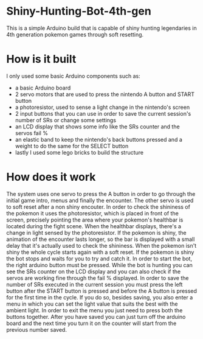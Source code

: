 # Shiny-Hunting-Bot-4th-gen

This is a simple Arduino build that is capable of shiny hunting legendaries in 4th generation pokemon games through soft resetting.

# How is it built

I only used some basic Arduino components such as:
- a basic Arduino board
- 2 servo motors that are used to press the nintendo A button and START button
- a photoresistor, used to sense a light change in the nintendo's screen
- 2 input buttons that you can use in order to save the current session's number of SRs or change some settings
- an LCD display that shows some info like the SRs counter and the servos fail %
- an elastic band to keep the nintendo's back buttons pressed and a weight to do the same for the SELECT button
- lastly I used some lego bricks to build the structure

# How does it work

The system uses one servo to press the A button in order to go through the initial game intro, menus and finally the encounter. The other servo is used to soft reset 
after a non shiny encouter. In order to check the shininess of the pokemon it uses the photoresistor, which is placed in front of the screen, precisely pointing the area  where your pokemon's 
healthbar is located during the fight scene. When the healthbar displays, there's a change in light sensed by the photoresistor. If the pokemon is shiny, the animation 
of the encounter lasts longer, so the bar is displayed with a small delay that it's actually used to check the shininess. When the pokemon isn't shiny the whole cycle starts 
again with a soft reset. If the pokemon is shiny the bot stops and waits for you to try and catch it. In order to start the bot, the right arduino button must be pressed. While the bot is hunting you can see the SRs counter on the LCD 
display and you can also check if the servos are working fine through the fail % displayed. In order to save the number of SRs executed in the current session you must
press the left button after the START button is pressed and before the A button is pressed for the first time in the cycle. If you do so, besides saving, you also enter a 
menu in which you can set the light value that suits the best with the ambient light. In order to exit the menu you just need to press both the buttons together.
After you have saved you can just turn off the arduino board and the next time you turn it on the counter will start from the previous number saved.
